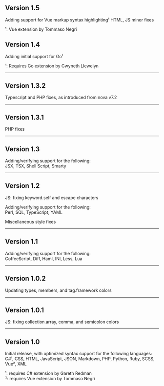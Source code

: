 ## Version 1.5

Adding support for Vue markup syntax highlighting¹
HTML, JS minor fixes

¹: Vue extension by Tommaso Negri 

## Version 1.4

Adding initial support for Go¹

¹: Requires Go extension by Gwyneth Llewelyn

---

## Version 1.3.2

Typescript and PHP fixes, as introduced from nova v7.2

---

## Version 1.3.1

PHP fixes

---

## Version 1.3

Adding/verifying support for the following:  
JSX, TSX, Shell Script, Smarty

---

## Version 1.2
JS: fixing keyword.self and escape characters

Adding/verifying support for the following:  
Perl, SQL, TypeScript, YAML

Miscellaneous style fixes

---

## Version 1.1
Adding/verifying support for the following:  
CoffeeScript, Diff, Haml, INI, Less, Lua

---

## Version 1.0.2
Updating types, members, and tag.framework colors

---

## Version 1.0.1
JS: fixing collection.array, comma, and semicolon colors

---

## Version 1.0

Initial release, with optimized syntax support for the following languages:  
C#¹, CSS, HTML, JavaScript, JSON, Markdown, PHP, Python, Ruby, SCSS, Vue², XML

¹: requires C# extension by Gareth Redman  
²: requires Vue extension by Tommaso Negri